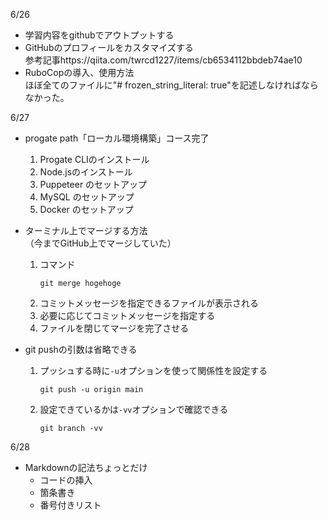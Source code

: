 6/26</br>
- 学習内容をgithubでアウトプットする
- GitHubのプロフィールをカスタマイズする</br>
  参考記事https://qiita.com/twrcd1227/items/cb6534112bbdeb74ae10
- RuboCopの導入、使用方法</br>
  ほぼ全てのファイルに"# frozen_string_literal: true"を記述しなければならなかった。

6/27</br>
- progate path「ローカル環境構築」コース完了</br>
   1. Progate CLIのインストール
   2. Node.jsのインストール
   3. Puppeteer のセットアップ
   4. MySQL のセットアップ
   5. Docker のセットアップ


- ターミナル上でマージする方法</br>
（今までGitHub上でマージしていた）
  1. コマンド
      ```
      git merge hogehoge
      ```
  2. コミットメッセージを指定できるファイルが表示される
  3. 必要に応じてコミットメッセージを指定する
  4. ファイルを閉じてマージを完了させる


- git pushの引数は省略できる
  1. プッシュする時に`-u`オプションを使って関係性を設定する
      ```
      git push -u origin main
      ```
  2. 設定できているかは`-vv`オプションで確認できる
     ```
     git branch -vv
     ```

6/28</br>
- Markdownの記法ちょっとだけ
  - コードの挿入
  - 箇条書き
  - 番号付きリスト
